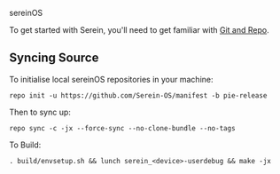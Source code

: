 sereinOS

To get started with Serein, you'll need to get familiar with [Git and Repo](http://source.android.com/source/using-repo.html).

Syncing Source
--------------
To initialise local sereinOS repositories in your machine:

    repo init -u https://github.com/Serein-OS/manifest -b pie-release

Then to sync up:

    repo sync -c -jx --force-sync --no-clone-bundle --no-tags

To Build:

    . build/envsetup.sh && lunch serein_<device>-userdebug && make -jx
